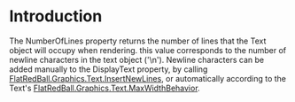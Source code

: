 # Introduction

The NumberOfLines property returns the number of lines that the Text object will occupy when rendering. this value corresponds to the number of newline characters in the text object ('\n'). Newline characters can be added manually to the DisplayText property, by calling [FlatRedBall.Graphics.Text.InsertNewLines](../../../../../frb/docs/index.php), or automatically according to the Text's [FlatRedBall.Graphics.Text.MaxWidthBehavior](../../../../../frb/docs/index.php).
